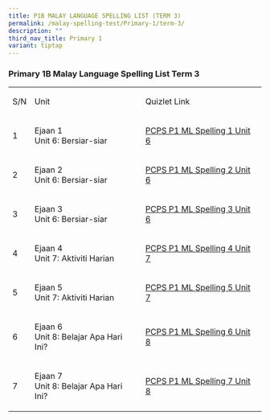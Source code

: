 ```yaml
---
title: P1B MALAY LANGUAGE SPELLING LIST (TERM 3)
permalink: /malay-spelling-test/Primary-1/term-3/
description: ""
third_nav_title: Primary 1
variant: tiptap
---
```

<h3>Primary 1B Malay Language Spelling List Term 3</h3>
<table style="minWidth: 75px">
<colgroup>
<col>
<col>
<col>
</colgroup>
<tbody>
<tr>
<td rowspan="1" colspan="1">
<p>S/N</p>
</td>
<td rowspan="1" colspan="1">
<p>Unit</p>
</td>
<td rowspan="1" colspan="1">
<p>Quizlet Link</p>
</td>
</tr>
<tr>
<td rowspan="1" colspan="1">
<p>1</p>
</td>
<td rowspan="1" colspan="1">
<p>Ejaan 1
<br>Unit 6: Bersiar-siar</p>
</td>
<td rowspan="1" colspan="1">
<p><a href="https://quizlet.com/299962034/ejaan-1-unit-6-bersiar-siar" rel="noopener noreferrer nofollow" target="_blank">PCPS P1 ML Spelling 1 Unit 6</a>
</p>
</td>
</tr>
<tr>
<td rowspan="1" colspan="1">
<p>2</p>
</td>
<td rowspan="1" colspan="1">
<p>Ejaan 2
<br>Unit 6: Bersiar-siar</p>
</td>
<td rowspan="1" colspan="1">
<p><a href="https://quizlet.com/299962581/ejaan-2-unit-6-bersiar-siar" rel="noopener noreferrer nofollow" target="_blank">PCPS P1 ML Spelling 2 Unit 6</a>
</p>
</td>
</tr>
<tr>
<td rowspan="1" colspan="1">
<p>3</p>
</td>
<td rowspan="1" colspan="1">
<p>Ejaan 3
<br>Unit 6: Bersiar-siar</p>
</td>
<td rowspan="1" colspan="1">
<p><a href="https://quizlet.com/299963010/ejaan-3-unit-6-bersiar-siar" rel="noopener noreferrer nofollow" target="_blank">PCPS P1 ML Spelling 3 Unit 6</a>
</p>
</td>
</tr>
<tr>
<td rowspan="1" colspan="1">
<p>4</p>
</td>
<td rowspan="1" colspan="1">
<p>Ejaan 4
<br>Unit 7: Aktiviti Harian</p>
</td>
<td rowspan="1" colspan="1">
<p><a href="https://quizlet.com/299963654/ejaan-4-unit-7-aktiviti-harian" rel="noopener noreferrer nofollow" target="_blank">PCPS P1 ML Spelling 4 Unit 7</a>
</p>
</td>
</tr>
<tr>
<td rowspan="1" colspan="1">
<p>5</p>
</td>
<td rowspan="1" colspan="1">
<p>Ejaan 5
<br>Unit 7: Aktiviti Harian</p>
</td>
<td rowspan="1" colspan="1">
<p><a href="https://quizlet.com/299964296/ejaan-5-unit-7-aktiviti-harian" rel="noopener noreferrer nofollow" target="_blank">PCPS P1 ML Spelling 5 Unit 7</a>
</p>
</td>
</tr>
<tr>
<td rowspan="1" colspan="1">
<p>6</p>
</td>
<td rowspan="1" colspan="1">
<p>Ejaan 6
<br>Unit 8: Belajar Apa Hari Ini?</p>
</td>
<td rowspan="1" colspan="1">
<p><a href="https://quizlet.com/299964928/ejaan-6-unit-8-belajar-apa-hari-ini" rel="noopener noreferrer nofollow" target="_blank">PCPS P1 ML Spelling 6 Unit 8</a>
</p>
</td>
</tr>
<tr>
<td rowspan="1" colspan="1">
<p>7</p>
</td>
<td rowspan="1" colspan="1">
<p>Ejaan 7
<br>Unit 8: Belajar Apa Hari Ini?</p>
</td>
<td rowspan="1" colspan="1">
<p><a href="https://quizlet.com/299965380/ejaan-7-unit-8-belajar-apa-hari-ini" rel="noopener noreferrer nofollow" target="_blank">PCPS P1 ML Spelling 7 Unit 8</a>
</p>
</td>
</tr>
</tbody>
</table>
<p></p>
